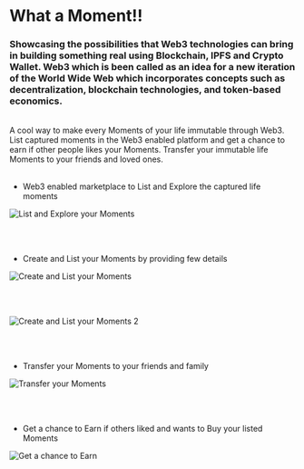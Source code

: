 # What a Moment!!
### Showcasing the possibilities that Web3 technologies can bring in building something real using Blockchain, IPFS and Crypto Wallet. Web3 which is been called as an idea for a new iteration of the World Wide Web which incorporates concepts such as decentralization, blockchain technologies, and token-based economics.

<br/>
A cool way to make every Moments of your life immutable through Web3. List captured moments in the Web3 enabled platform and get a chance to earn if other people likes your Moments. Transfer your immutable life Moments to your friends and loved ones.

<br/>
<br/>

* Web3 enabled marketplace to List and Explore the captured life moments

![List and Explore your Moments](https://user-images.githubusercontent.com/1386632/231241354-9d03edb2-f8c7-4f42-bcce-f3441126cd92.png)

<br/>
<br/>

* Create and List your Moments by providing few details

![Create and List your Moments](https://user-images.githubusercontent.com/1386632/231242047-ba0ccabe-39d1-4915-a41a-4eae93ef162d.png)

<br/>
<br/>

![Create and List your Moments 2](https://user-images.githubusercontent.com/1386632/231243783-36ae13e0-5e23-4cd5-8fe6-97b7ccaad09f.png)


<br/>
<br/>

* Transfer your Moments to your friends and family

![Transfer your Moments](https://user-images.githubusercontent.com/1386632/231242372-14c6236f-b22c-4ca8-ad63-8a1cdbb86d69.png)

<br/>
<br/>

* Get a chance to Earn if others liked and wants to Buy your listed Moments

![Get a chance to Earn](https://user-images.githubusercontent.com/1386632/231244149-c89b288d-bf80-42c0-8952-bb50c7802405.png)

<br/>
<br/>

